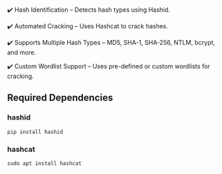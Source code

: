✔️ Hash Identification – Detects hash types using Hashid.

✔️ Automated Cracking – Uses Hashcat to crack hashes.

✔️ Supports Multiple Hash Types – MD5, SHA-1, SHA-256, NTLM, bcrypt, and more.

✔️ Custom Wordlist Support – Uses pre-defined or custom wordlists for cracking.

## Required Dependencies

### hashid

    pip install hashid
### hashcat

    sudo apt install hashcat

